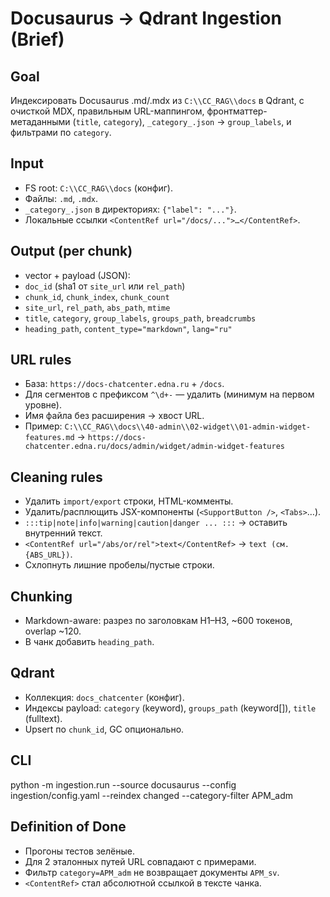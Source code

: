 # Docusaurus → Qdrant Ingestion (Brief)


## Goal
Индексировать Docusaurus .md/.mdx из `C:\\CC_RAG\\docs` в Qdrant, с очисткой MDX, правильным URL-маппингом, фронтматтер-метаданными (`title`, `category`), `_category_.json` → `group_labels`, и фильтрами по `category`.


## Input
- FS root: `C:\\CC_RAG\\docs` (конфиг).
- Файлы: `.md`, `.mdx`.
- `_category_.json` в директориях: `{"label": "..."}`.
- Локальные ссылки `<ContentRef url="/docs/...">…</ContentRef>`.


## Output (per chunk)
- vector + payload (JSON):
- `doc_id` (sha1 от `site_url` или `rel_path`)
- `chunk_id`, `chunk_index`, `chunk_count`
- `site_url`, `rel_path`, `abs_path`, `mtime`
- `title`, `category`, `group_labels`, `groups_path`, `breadcrumbs`
- `heading_path`, `content_type="markdown"`, `lang="ru"`


## URL rules
- База: `https://docs-chatcenter.edna.ru` + `/docs`.
- Для сегментов с префиксом `^\d+-` — удалить (минимум на первом уровне).
- Имя файла без расширения → хвост URL.
- Пример:
`C:\\CC_RAG\\docs\\40-admin\\02-widget\\01-admin-widget-features.md`
→ `https://docs-chatcenter.edna.ru/docs/admin/widget/admin-widget-features`


## Cleaning rules
- Удалить `import/export` строки, HTML-комменты.
- Удалить/расплющить JSX-компоненты (`<SupportButton />`, `<Tabs>`…).
- `:::tip|note|info|warning|caution|danger ... :::` → оставить внутренний текст.
- `<ContentRef url="/abs/or/rel">text</ContentRef>` → `text (см. {ABS_URL})`.
- Схлопнуть лишние пробелы/пустые строки.


## Chunking
- Markdown-aware: разрез по заголовкам H1–H3, ~600 токенов, overlap ~120.
- В чанк добавить `heading_path`.


## Qdrant
- Коллекция: `docs_chatcenter` (конфиг).
- Индексы payload: `category` (keyword), `groups_path` (keyword[]), `title` (fulltext).
- Upsert по `chunk_id`, GC опционально.


## CLI
python -m ingestion.run --source docusaurus --config ingestion/config.yaml --reindex changed --category-filter АРМ_adm

## Definition of Done
- Прогоны тестов зелёные.
- Для 2 эталонных путей URL совпадают с примерами.
- Фильтр `category=АРМ_adm` не возвращает документы `АРМ_sv`.
- `<ContentRef>` стал абсолютной ссылкой в тексте чанка.
